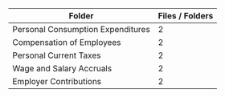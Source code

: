 | Folder                            |   Files / Folders |
|-----------------------------------|-------------------|
| Personal Consumption Expenditures |                 2 |
| Compensation of Employees         |                 2 |
| Personal Current Taxes            |                 2 |
| Wage and Salary Accruals          |                 2 |
| Employer Contributions            |                 2 |